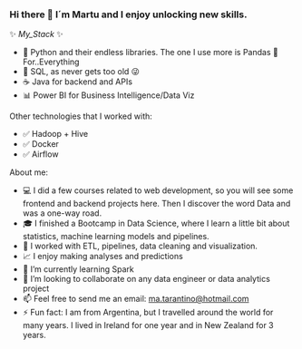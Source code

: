 ### Hi there 👋 I´m Martu and I enjoy unlocking new skills.

✨ _My_Stack_ ✨ 

- 🐍 Python and their endless libraries. The one I use more is Pandas 🐼 For..Everything 
- 💾  SQL, as never gets too old 😜
- ☕ Java for backend and APIs 
- 📊 Power BI for Business Intelligence/Data Viz

Other technologies that I worked with:
* ✅ Hadoop + Hive
* ✅ Docker 
* ✅ Airflow

About me:
- 💻 I did a few courses related to web development, so you will see some frontend and backend projects here. Then I discover the word Data and was a one-way road. 
- 🎓 I finished a Bootcamp in Data Science, where I learn a little bit about statistics, machine learning models and pipelines.
- 🔧 I worked with ETL, pipelines, data cleaning and visualization.
- 📈 I enjoy making analyses and predictions 
- 🌱 I’m currently learning Spark
- 👯 I’m looking to collaborate on any data engineer or data analytics project
- 📫 Feel free to send me an email: ma.tarantino@hotmail.com
- ⚡ Fun fact: I am from Argentina, but I travelled around the world for many years. I lived in Ireland for one year and in New Zealand for 3 years.
